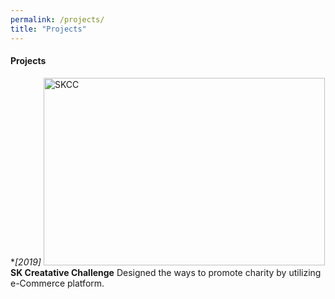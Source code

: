 ```yaml
---
permalink: /projects/
title: "Projects"
---
```

#### Projects
**[2019]* 
<img src="taenyun93/homepage/assets/images/skcc_poster.png" width="450px" height="300px" title="skcc_poster" alt="SKCC"></img>
**SK Creatative Challenge** Designed the ways to promote charity by utilizing e-Commerce platform. 
